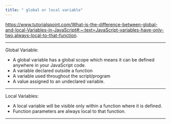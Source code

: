 ```yaml
---
title: " global or local variable"
---
```


https://www.tutorialspoint.com/What-is-the-difference-between-global-and-local-Variables-in-JavaScript#:~:text=JavaScript-variables-have-only-two,always-local-to-that-function.

---
 
Global Variable: 

- A global variable has a global scope which means it can be defined anywhere in your JavaScript code.
- A variable declared outside a function
- A variable used throughout the script/program
- A value assigned to an undeclared variable.

---
 
Local Variables: 

- A local variable will be visible only within a function where it is defined.
- Function parameters are always local to that function.

---

